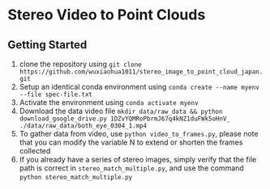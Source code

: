# Stereo Video to Point Clouds

## Getting Started

1. clone the repository using `git clone https://github.com/wuxiaohua1011/stereo_image_to_point_cloud_japan.git`
2. Setup an identical conda environment using
   `conda create --name myenv --file spec-file.txt`
3. Activate the environment using `conda activate myenv`
4. Download the data video file `mkdir data/raw_data && python download_google_drive.py 1DZvYQMRoPbrmJ67q4kNZ1duFWk5oHnV_ ./data/raw_data/both_eye_0304_1.mp4`
5. To gather data from video, use `python video_to_frames.py`, please note that you can modify the variable N to extend or shorten the frames collected
6. If you already have a series of stereo images, simply verify that the file path is correct in `stereo_match_multiple.py`, and use the command `python stereo_match_multiple.py`
